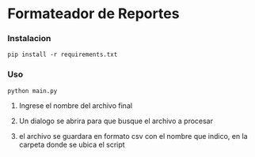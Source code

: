 # Formateador de Reportes

### Instalacion

```
pip install -r requirements.txt
```

### Uso
```
python main.py
```

1. Ingrese el nombre del archivo final
2. Un dialogo se abrira para que busque el archivo a procesar

3. el archivo se guardara en formato csv con el nombre que indico, en la carpeta donde se ubica el script